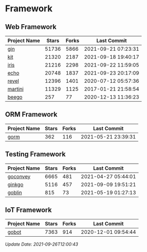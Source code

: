 # Framework

## Web Framework
| Project Name | Stars | Forks | Last Commit |
| ------------ | ----- | ----- | ----------- |
| [gin](https://github.com/gin-gonic/gin) | 51736 | 5866 | 2021-09-21 07:23:31 |
| [kit](https://github.com/go-kit/kit) | 21320 | 2187 | 2021-09-18 19:40:17 |
| [iris](https://github.com/kataras/iris) | 21216 | 2298 | 2021-09-22 11:59:05 |
| [echo](https://github.com/labstack/echo) | 20748 | 1837 | 2021-09-23 20:17:09 |
| [revel](https://github.com/revel/revel) | 12396 | 1401 | 2020-07-12 05:57:36 |
| [martini](https://github.com/go-martini/martini) | 11329 | 1125 | 2017-01-21 21:58:54 |
| [beego](https://github.com/astaxie/beego) | 257 | 77 | 2020-12-13 11:36:23 |

## ORM Framework
| Project Name | Stars | Forks | Last Commit |
| ------------ | ----- | ----- | ----------- |
| [gorm](https://github.com/jinzhu/gorm) | 362 | 116 | 2021-05-21 23:39:31 |

## Testing Framework
| Project Name | Stars | Forks | Last Commit |
| ------------ | ----- | ----- | ----------- |
| [goconvey](https://github.com/smartystreets/goconvey) | 6665 | 481 | 2021-04-27 05:44:01 |
| [ginkgo](https://github.com/onsi/ginkgo) | 5116 | 457 | 2021-09-09 19:51:21 |
| [goblin](https://github.com/franela/goblin) | 815 | 73 | 2021-05-19 01:27:13 |

## IoT Framework
| Project Name | Stars | Forks | Last Commit |
| ------------ | ----- | ----- | ----------- |
| [gobot](https://github.com/hybridgroup/gobot) | 7363 | 914 | 2020-12-01 09:54:44 |

*Update Date: 2021-09-26T12:00:43*